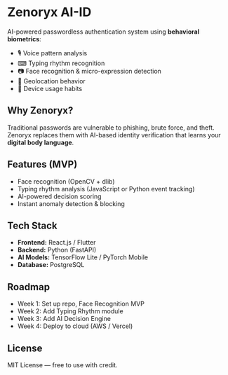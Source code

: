 # Zenoryx AI-ID

AI-powered passwordless authentication system using **behavioral biometrics**:
- 🎙 Voice pattern analysis
- ⌨ Typing rhythm recognition
- 📷 Face recognition & micro-expression detection
- 📍 Geolocation behavior
- 📱 Device usage habits

## Why Zenoryx?
Traditional passwords are vulnerable to phishing, brute force, and theft. Zenoryx replaces them with AI-based identity verification that learns your **digital body language**.

## Features (MVP)
- Face recognition (OpenCV + dlib)
- Typing rhythm analysis (JavaScript or Python event tracking)
- AI-powered decision scoring
- Instant anomaly detection & blocking

## Tech Stack
- **Frontend:** React.js / Flutter
- **Backend:** Python (FastAPI)
- **AI Models:** TensorFlow Lite / PyTorch Mobile
- **Database:** PostgreSQL

## Roadmap
- Week 1: Set up repo, Face Recognition MVP
- Week 2: Add Typing Rhythm module
- Week 3: Add AI Decision Engine
- Week 4: Deploy to cloud (AWS / Vercel)

## License
MIT License — free to use with credit.

